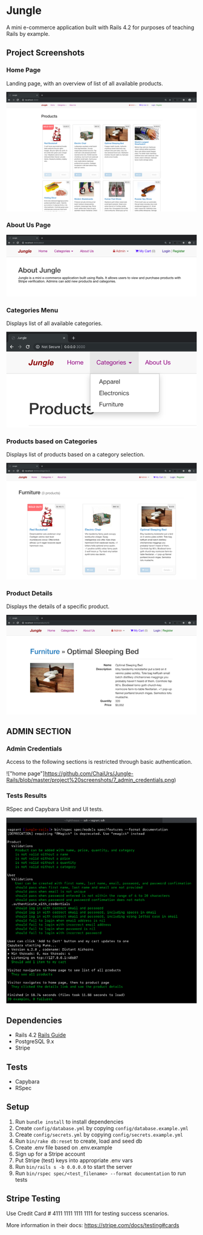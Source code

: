 # Jungle

A mini e-commerce application built with Rails 4.2 for purposes of teaching Rails by example.

## Project Screenshots

### Home Page
Landing page, with an overview of list of all available products.

!["home page"](https://github.com/ChaiUrs/Jungle-Rails/blob/master/project%20screenshots/1_home_page.png)

### About Us Page

!["about us"](https://github.com/ChaiUrs/Jungle-Rails/blob/master/project%20screenshots/2_about_us.png)

### Categories Menu
Displays list of all available categories.

!["categories menu"](https://github.com/ChaiUrs/Jungle-Rails/blob/master/project%20screenshots/4_categories_menu.png)

### Products based on Categories
Displays list of products based on a category selection.

![products based on categories"](https://github.com/ChaiUrs/Jungle-Rails/blob/master/project%20screenshots/5_product_based_on_categories.png)

### Product Details
Displays the details of a specific product.

![product details"](https://github.com/ChaiUrs/Jungle-Rails/blob/master/project%20screenshots/6_product_details.png)

## ADMIN SECTION

### Admin Credentials
Access to the following sections is restricted through basic authentication.

!["home page"]https://github.com/ChaiUrs/Jungle-Rails/blob/master/project%20screenshots/7_admin_credentials.png)

### Tests Results

RSpec and Capybara Unit and UI tests.

!["test results"](https://github.com/ChaiUrs/Jungle-Rails/blob/master/project%20screenshots/20_test_results.png)

## Dependencies

- Rails 4.2 [Rails Guide](http://guides.rubyonrails.org/v4.2/)
- PostgreSQL 9.x
- Stripe

## Tests
- Capybara
- RSpec

## Setup

1. Run `bundle install` to install dependencies
2. Create `config/database.yml` by copying `config/database.example.yml`
3. Create `config/secrets.yml` by copying `config/secrets.example.yml`
4. Run `bin/rake db:reset` to create, load and seed db
5. Create .env file based on .env.example
6. Sign up for a Stripe account
7. Put Stripe (test) keys into appropriate .env vars
8. Run `bin/rails s -b 0.0.0.0` to start the server
9. Run `bin/rspec spec/<test_filename> --format documentation` to run tests

## Stripe Testing

Use Credit Card # 4111 1111 1111 1111 for testing success scenarios.

More information in their docs: <https://stripe.com/docs/testing#cards>
